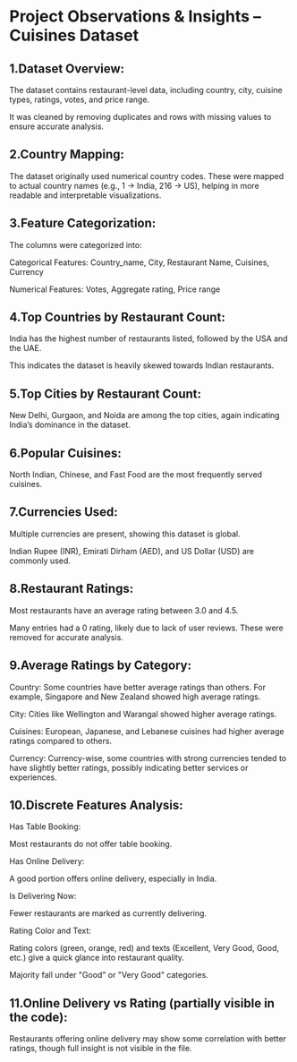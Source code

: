 <h1>Project Observations & Insights – Cuisines Dataset</h1>

<h2>1.Dataset Overview:</h2>

The dataset contains restaurant-level data, including country, city, cuisine types, ratings, votes, and price range.

It was cleaned by removing duplicates and rows with missing values to ensure accurate analysis.

<h2>2.Country Mapping:</h2>

The dataset originally used numerical country codes. These were mapped to actual country names (e.g., 1 → India, 216 → US), helping in more readable and interpretable visualizations.

<h2>3.Feature Categorization:</h2>

The columns were categorized into:

Categorical Features: Country_name, City, Restaurant Name, Cuisines, Currency

Numerical Features: Votes, Aggregate rating, Price range

<h2>4.Top Countries by Restaurant Count:</h2>

India has the highest number of restaurants listed, followed by the USA and the UAE.

This indicates the dataset is heavily skewed towards Indian restaurants.

<h2>5.Top Cities by Restaurant Count:</h2>

New Delhi, Gurgaon, and Noida are among the top cities, again indicating India’s dominance in the dataset.

<h2>6.Popular Cuisines:</h2>

North Indian, Chinese, and Fast Food are the most frequently served cuisines.

<h2>7.Currencies Used:</h2>

Multiple currencies are present, showing this dataset is global.

Indian Rupee (INR), Emirati Dirham (AED), and US Dollar (USD) are commonly used.

<h2>8.Restaurant Ratings:</h2>

Most restaurants have an average rating between 3.0 and 4.5.

Many entries had a 0 rating, likely due to lack of user reviews. These were removed for accurate analysis.

<h2>9.Average Ratings by Category:</h2>

Country: Some countries have better average ratings than others. For example, Singapore and New Zealand showed high average ratings.

City: Cities like Wellington and Warangal showed higher average ratings.

Cuisines: European, Japanese, and Lebanese cuisines had higher average ratings compared to others.

Currency: Currency-wise, some countries with strong currencies tended to have slightly better ratings, possibly indicating better services or experiences.

<h2>10.Discrete Features Analysis:</h2>

Has Table Booking:

Most restaurants do not offer table booking.

Has Online Delivery:

A good portion offers online delivery, especially in India.

Is Delivering Now:

Fewer restaurants are marked as currently delivering.

Rating Color and Text:

Rating colors (green, orange, red) and texts (Excellent, Very Good, Good, etc.) give a quick glance into restaurant quality.

Majority fall under "Good" or "Very Good" categories.

<h2>11.Online Delivery vs Rating (partially visible in the code):</h2>

Restaurants offering online delivery may show some correlation with better ratings, though full insight is not visible in the file.

